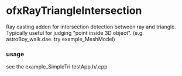 # ofxRayTriangleIntersection #
Ray casting addon for intersection detection between ray and triangle.
Typically useful for judging "point inside 3D object".
(e.g. astroBoy_walk.dae. try example_MeshModel)

### usage ###
see the example_SimpleTri testApp.h/.cpp
